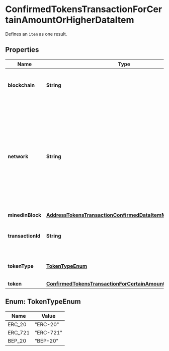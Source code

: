 

# ConfirmedTokensTransactionForCertainAmountOrHigherDataItem

Defines an `item` as one result.

## Properties

| Name | Type | Description | Notes |
|------------ | ------------- | ------------- | -------------|
|**blockchain** | **String** | Represents the specific blockchain protocol name, e.g. Ethereum, Bitcoin, etc. |  |
|**network** | **String** | Represents the name of the blockchain network used; blockchain networks are usually identical as technology and software, but they differ in data, e.g. - \&quot;mainnet\&quot; is the live network with actual data while networks like \&quot;testnet\&quot;, \&quot;ropsten\&quot;, \&quot;mordor\&quot; are test networks. |  |
|**minedInBlock** | [**AddressTokensTransactionConfirmedDataItemMinedInBlock**](AddressTokensTransactionConfirmedDataItemMinedInBlock.md) |  |  |
|**transactionId** | **String** | Defines the unique ID of the specific transaction, i.e. its identification number. |  |
|**tokenType** | [**TokenTypeEnum**](#TokenTypeEnum) | Defines the type of token sent with the transaction, e.g. ERC 20. |  |
|**token** | [**ConfirmedTokensTransactionForCertainAmountOrHigherToken**](ConfirmedTokensTransactionForCertainAmountOrHigherToken.md) |  |  |



## Enum: TokenTypeEnum

| Name | Value |
|---- | -----|
| ERC_20 | &quot;ERC-20&quot; |
| ERC_721 | &quot;ERC-721&quot; |
| BEP_20 | &quot;BEP-20&quot; |



